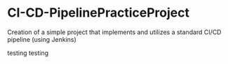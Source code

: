 # CI-CD-PipelinePracticeProject
Creation of a simple project that implements and utilizes a standard CI/CD pipeline (using Jenkins)

testing testing
